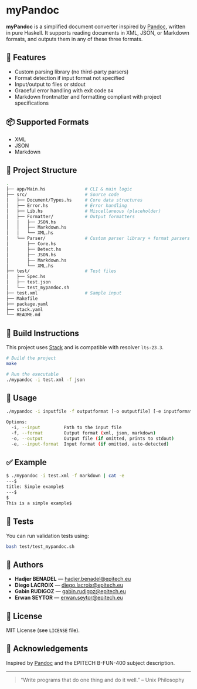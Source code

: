 # myPandoc

**myPandoc** is a simplified document converter inspired by [Pandoc](https://pandoc.org/), written in pure Haskell. It supports reading documents in XML, JSON, or Markdown formats, and outputs them in any of these three formats.

## 🚀 Features
- Custom parsing library (no third-party parsers)
- Format detection if input format not specified
- Input/output to files or stdout
- Graceful error handling with exit code `84`
- Markdown frontmatter and formatting compliant with project specifications

## 📦 Supported Formats
- XML
- JSON
- Markdown

## 🧱 Project Structure
```bash
.
├── app/Main.hs               # CLI & main logic
├── src/                      # Source code
│   ├── Document/Types.hs     # Core data structures
│   ├── Error.hs              # Error handling
│   ├── Lib.hs                # Miscellaneous (placeholder)
│   ├── Formatter/            # Output formatters
│   │   ├── JSON.hs
│   │   ├── Markdown.hs
│   │   └── XML.hs
│   └── Parser/               # Custom parser library + format parsers
│       ├── Core.hs
│       ├── Detect.hs
│       ├── JSON.hs
│       ├── Markdown.hs
│       └── XML.hs
├── test/                     # Test files
│   ├── Spec.hs
│   ├── test.json
│   └── test_mypandoc.sh
├── test.xml                  # Sample input
├── Makefile
├── package.yaml
├── stack.yaml
└── README.md
```

## 🔧 Build Instructions
This project uses [Stack](https://docs.haskellstack.org/en/stable/README/) and is compatible with resolver `lts-23.3`.

```bash
# Build the project
make

# Run the executable
./mypandoc -i test.xml -f json
```

## 📖 Usage
```bash
./mypandoc -i inputfile -f outputformat [-o outputfile] [-e inputformat]

Options:
  -i, --input         Path to the input file
  -f, --format        Output format (xml, json, markdown)
  -o, --output        Output file (if omitted, prints to stdout)
  -e, --input-format  Input format (if omitted, auto-detected)
```

## ✅ Example
```bash
$ ./mypandoc -i test.xml -f markdown | cat -e
---$
title: Simple example$
---$
$
This is a simple example$
```

## 🧪 Tests
You can run validation tests using:
```bash
bash test/test_mypandoc.sh
```

## 👥 Authors
- **Hadjer BENADEL** — hadjer.benadel@epitech.eu
- **Diego LACROIX** — diego.lacroix@epitech.eu
- **Gabin RUDIGOZ** — gabin.rudigoz@epitech.eu
- **Erwan SEYTOR** — erwan.seytor@epitech.eu

## 📄 License
MIT License (see `LICENSE` file).

## 📜 Acknowledgements
Inspired by [Pandoc](https://pandoc.org/) and the EPITECH B-FUN-400 subject description.

---
> “Write programs that do one thing and do it well.” – Unix Philosophy

